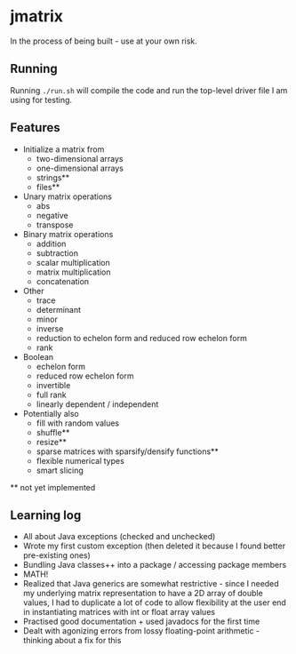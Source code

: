 # jmatrix

In the process of being built - use at your own risk.

## Running
Running `./run.sh` will compile the code and run the top-level driver file I am
using for testing.

## Features
* Initialize a matrix from
  * two-dimensional arrays
  * one-dimensional arrays
  * strings**
  * files**
* Unary matrix operations
  * abs
  * negative
  * transpose
* Binary matrix operations
  * addition
  * subtraction
  * scalar multiplication
  * matrix multiplication
  * concatenation
* Other
  * trace
  * determinant
  * minor
  * inverse
  * reduction to echelon form and reduced row echelon form
  * rank
* Boolean
  * echelon form
  * reduced row echelon form
  * invertible
  * full rank
  * linearly dependent / independent
* Potentially also
  * fill with random values
  * shuffle**
  * resize**
  * sparse matrices with sparsify/densify functions**
  * flexible numerical types
  * smart slicing

** not yet implemented

## Learning log
* All about Java exceptions (checked and unchecked)
* Wrote my first custom exception (then deleted it because I found better pre-existing ones)
* Bundling Java classes++ into a package / accessing package members
* MATH!
* Realized that Java generics are somewhat restrictive - since I needed my underlying
  matrix representation to have a 2D array of double values, I had to duplicate a lot of code
  to allow flexibility at the user end in instantiating matrices with int or float array values
* Practised good documentation + used javadocs for the first time
* Dealt with agonizing errors from lossy floating-point arithmetic - thinking
  about a fix for this
